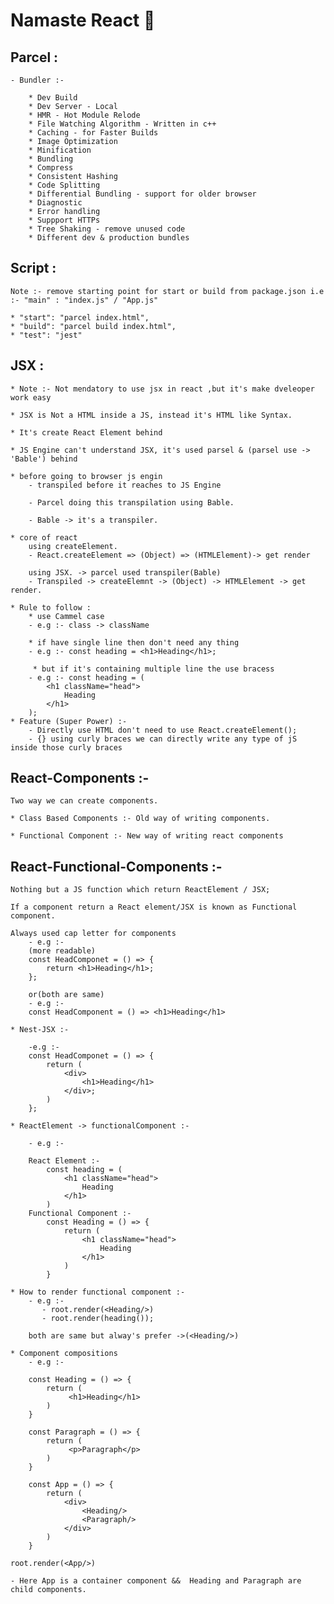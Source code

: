 # Namaste React   🚀

## Parcel :  
    - Bundler :-  

        * Dev Build
        * Dev Server - Local
        * HMR - Hot Module Relode
        * File Watching Algorithm - Written in c++
        * Caching - for Faster Builds
        * Image Optimization
        * Minification
        * Bundling
        * Compress
        * Consistent Hashing
        * Code Splitting
        * Differential Bundling - support for older browser
        * Diagnostic
        * Error handling
        * Suppport HTTPs
        * Tree Shaking - remove unused code
        * Different dev & production bundles


## Script :  

    Note :- remove starting point for start or build from package.json i.e :- "main" : "index.js" / "App.js"

    * "start": "parcel index.html",
    * "build": "parcel build index.html",
    * "test": "jest"

## JSX :  

    * Note :- Not mendatory to use jsx in react ,but it's make dveleoper work easy

    * JSX is Not a HTML inside a JS, instead it's HTML like Syntax.

    * It's create React Element behind 

    * JS Engine can't understand JSX, it's used parsel & (parsel use -> 'Bable') behind 

    * before going to browser js engin 
        - transpiled before it reaches to JS Engine

        - Parcel doing this transpilation using Bable.

        - Bable -> it's a transpiler.

    * core of react 
        using createElement.
        - React.createElement => (Object) => (HTMLElement)-> get render
        
        using JSX. -> parcel used transpiler(Bable)
        - Transpiled -> createElemnt -> (Object) -> HTMLElement -> get render.

    * Rule to follow : 
        * use Cammel case
        - e.g :- class -> className

        * if have single line then don't need any thing 
        - e.g :- const heading = <h1>Heading</h1>;

         * but if it's containing multiple line the use bracess
        - e.g :- const heading = (
            <h1 className="head">
                Heading
            </h1>
        );
    * Feature (Super Power) :- 
        - Directly use HTML don't need to use React.createElement();
        - {} using curly braces we can directly write any type of jS inside those curly braces

## React-Components :-  

    Two way we can create components.

    * Class Based Components :- Old way of writing components.

    * Functional Component :- New way of writing react components

## React-Functional-Components :-  

    Nothing but a JS function which return ReactElement / JSX;

    If a component return a React element/JSX is known as Functional component.

    Always used cap letter for components 
        - e.g :- 
        (more readable)
        const HeadComponet = () => {
            return <h1>Heading</h1>;
        };

        or(both are same)
        - e.g :- 
        const HeadComponent = () => <h1>Heading</h1>
    
    * Nest-JSX :- 

        -e.g :- 
        const HeadComponet = () => {
            return (
                <div>
                    <h1>Heading</h1>
                </div>;
            )
        };

    * ReactElement -> functionalComponent :- 

        - e.g :- 

        React Element :- 
            const heading = (
                <h1 className="head">
                    Heading
                </h1>
            )
        Functional Component :- 
            const Heading = () => {
                return (
                    <h1 className="head">
                        Heading
                    </h1>
                )
            }    

    * How to render functional component :- 
        - e.g :- 
           - root.render(<Heading/>)
           - root.render(heading());

        both are same but alway's prefer ->(<Heading/>)

    * Component compositions
        - e.g :-   

        const Heading = () => {
            return (
                 <h1>Heading</h1>
            )            
        }

        const Paragraph = () => {
            return (
                 <p>Paragraph</p>
            )
        }

        const App = () => {
            return (
                <div>
                    <Heading/>
                    <Paragraph/>
                </div>
            )  
        }

    root.render(<App/>)
    
    - Here App is a container component &&  Heading and Paragraph are child components.

